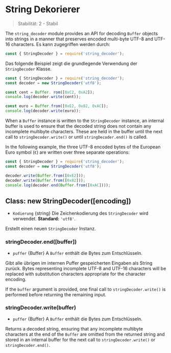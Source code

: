 # String Dekorierer

<!--introduced_in=v0.10.0-->

> Stabilität: 2 - Stabil

The `string_decoder` module provides an API for decoding `Buffer` objects into strings in a manner that preserves encoded multi-byte UTF-8 and UTF-16 characters. Es kann zugegriffen werden durch:

```js
const { StringDecoder } = require('string_decoder');
```

Das folgende Beispiel zeigt die grundlegende Verwendung der `StringDecoder` Klasse.

```js
const { StringDecoder } = require('string_decoder');
const decoder = new StringDecoder('utf8');

const cent = Buffer. rom([0xC2, 0xA2]);
console.log(decoder.write(cent));

const euro = Buffer.from([0xE2, 0x82, 0xAC]);
console.log(decoder.write(euro));
```

When a `Buffer` instance is written to the `StringDecoder` instance, an internal buffer is used to ensure that the decoded string does not contain any incomplete multibyte characters. These are held in the buffer until the next call to `stringDecoder.write()` or until `stringDecoder.end()` is called.

In the following example, the three UTF-8 encoded bytes of the European Euro symbol (`€`) are written over three separate operations:

```js
const { StringDecoder } = require('string_decoder');
const decoder = new StringDecoder('utf8');

decoder.write(Buffer.from([0xE2]));
decoder.write(Buffer.from([0x82]));
console.log(decoder.end(Buffer.from([0xAC])));
```

## Class: new StringDecoder([encoding])

<!-- YAML
added: v0.1.99
-->

* `Kodierung` {string} Die Zeichenkodierung des `StringDecoder` wird verwendet. **Standard:** `'utf8'`.

Erstellt einen neuen `StringDecoder` Instanz.

### stringDecoder.end([buffer])

<!-- YAML
added: v0.9.3
-->

* `puffer` {Buffer} A `Buffer` enthält die Bytes zum Entschlüsseln.

Gibt alle übrigen im internen Puffer gespeicherten Eingaben als String zurück. Bytes representing incomplete UTF-8 and UTF-16 characters will be replaced with substitution characters appropriate for the character encoding.

If the `buffer` argument is provided, one final call to `stringDecoder.write()` is performed before returning the remaining input.

### stringDecoder.write(buffer)

<!-- YAML
added: v0.1.99
changes:

  - version: v8.0.0
    pr-url: https://github.com/nodejs/node/pull/9618
    description: Each invalid character is now replaced by a single replacement
                 character instead of one for each individual byte.
-->

* `puffer` {Buffer} A `Buffer` enthält die Bytes zum Entschlüsseln.

Returns a decoded string, ensuring that any incomplete multibyte characters at the end of the `Buffer` are omitted from the returned string and stored in an internal buffer for the next call to `stringDecoder.write()` or `stringDecoder.end()`.